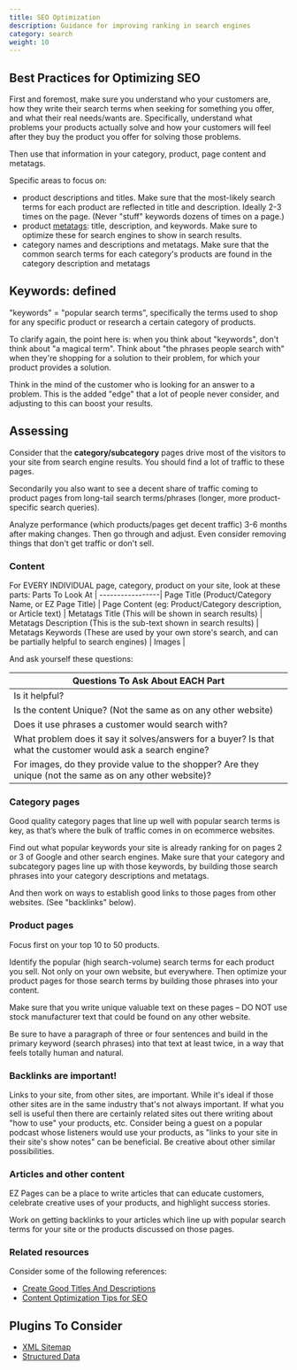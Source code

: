 ```yaml
---
title: SEO Optimization
description: Guidance for improving ranking in search engines
category: search 
weight: 10
---
```


## Best Practices for Optimizing SEO

First and foremost, make sure you understand who your customers are, how they write their search terms when seeking for something you offer, and what their real needs/wants are.
Specifically, understand what problems your products actually solve and how your customers will feel after they buy the product you offer for solving those problems.

Then use that information in your category, product, page content and metatags.

Specific areas to focus on:

- product descriptions and titles. Make sure that the most-likely search terms for each product are reflected in title and description. Ideally 2-3 times on the page. (Never "stuff" keywords dozens of times on a page.)
- product [metatags](/user/admin/meta_tags/): title, description, and keywords. Make sure to optimize these for search engines to show in search results.
- category names and descriptions and metatags. Make sure that the common search terms for each category's products are found in the category description and metatags

## Keywords: defined
"keywords" = "popular search terms", specifically the terms used to shop for any specific product or research a certain category of products.

To clarify again, the point here is: when you think about "keywords", don't think about "a magical term". Think about "the phrases people search with" when they're shopping for a solution to their problem, for which your product provides a solution.

Think in the mind of the customer who is looking for an answer to a problem. This is the added "edge" that a lot of people never consider, and adjusting to this can boost your results.


## Assessing
Consider that the **category/subcategory** pages drive most of the visitors to your site from search engine results. You should find a lot of traffic to these pages.

Secondarily you also want to see a decent share of traffic coming to product pages from long-tail search terms/phrases (longer, more product-specific search queries).

Analyze performance (which products/pages get decent traffic) 3-6 months after making changes. Then go through and adjust. Even consider removing things that don't get traffic or don't sell.


### Content
For EVERY INDIVIDUAL page, category, product on your site, look at these parts:
Parts To Look At |
-----------------|
Page Title (Product/Category Name, or EZ Page Title) | 
Page Content (eg: Product/Category description, or Article text) |
Metatags Title (This will be shown in search results) |
Metatags Description (This is the sub-text shown in search results) |
Metatags Keywords (These are used by your own store's search, and can be partially helpful to search engines) |
Images |

And ask yourself these questions:

Questions To Ask About EACH Part |
---------------------------------|
Is it helpful? |
Is the content Unique? (Not the same as on any other website) |
Does it use phrases a customer would search with? |
What problem does it say it solves/answers for a buyer? Is that what the customer would ask a search engine? |
For images, do they provide value to the shopper? Are they unique (not the same as on any other website)? |


### Category pages
Good quality category pages that line up well with popular search terms is key, as that’s where the bulk of traffic comes in on ecommerce websites.

Find out what popular keywords your site is already ranking for on pages 2 or 3 of Google and other search engines.
Make sure that your category and subcategory pages line up with those keywords, by building those search phrases into your category descriptions and metatags.

And then work on ways to establish good links to those pages from other websites. (See "backlinks" below).

 
### Product pages
Focus first on your top 10 to 50 products.

Identify the popular (high search-volume) search terms for each product you sell. Not only on your own website, but everywhere.
Then optimize your product pages for those search terms by building those phrases into your content.

Make sure that you write unique valuable text on these pages – DO NOT use stock manufacturer text that could be found on any other website.

Be sure to have a paragraph of three or four sentences and build in the primary keyword (search phrases) into that text at least twice, in a way that feels totally human and natural.


### Backlinks are important!
Links to your site, from other sites, are important. While it's ideal if those other sites are in the same industry that's not always important.
If what you sell is useful then there are certainly related sites out there writing about "how to use" your products, etc. 
Consider being a guest on a popular podcast whose listeners would use your products, as "links to your site in their site's show notes" can be beneficial.
Be creative about other similar possibilities.


### Articles and other content
EZ Pages can be a place to write articles that can educate customers, celebrate creative uses of your products, and highlight success stories.

Work on getting backlinks to your articles which line up with popular search terms for your site or the products discussed on those pages.



### Related resources
Consider some of the following references:
- [Create Good Titles And Descriptions](https://support.google.com/webmasters/answer/35624)
- [Content Optimization Tips for SEO](https://www.link-assistant.com/news/content-optimization/)



## Plugins To Consider
- [XML Sitemap](/user/search/xml_site_map/)
- [Structured Data](https://www.zen-cart.com/showthread.php?221868-Structured-Data-Markup-for-Schema)
